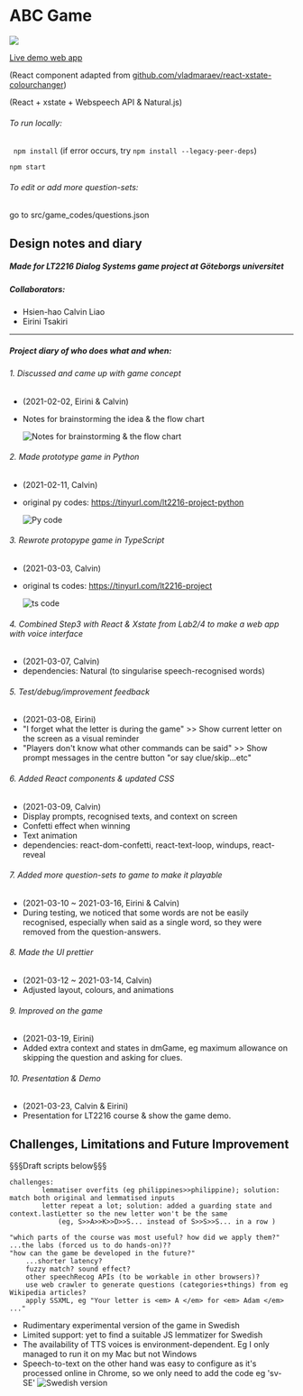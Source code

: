 # ABC Game

![](https://media.giphy.com/media/FLj65JIF1olGbW3Meu/giphy.gif)

[Live demo web app](http://chickenbror.github.io/ABCgame "(http://chickenbror.github.io/ABCgame")

(React component adapted from [github.com/vladmaraev/react-xstate-colourchanger](http://github.com/vladmaraev/react-xstate-colourchanger "github.com/vladmaraev/react-xstate-colourchanger")) 

(React + xstate + Webspeech API & Natural.js)

###### To run locally:
` npm install` (if error occurs, try `npm install --legacy-peer-deps`)

  `npm start`

###### To edit or add more question-sets:
go to src/game_codes/questions.json

## Design notes and diary
##### Made for LT2216 Dialog Systems game project at Göteborgs universitet

##### Collaborators:
- 	Hsien-hao Calvin Liao 
- 	Eirini Tsakiri
----

##### Project diary of who does what and when:

###### 1. Discussed and came up with game concept
- (2021-02-02, Eirini & Calvin)
- Notes for brainstorming the idea & the flow chart

	![Notes for brainstorming & the flow chart](https://media.giphy.com/media/GayPUtZ3UFPcsGBtxg/giphy.gif "Notes for brainstorming & the flow chart")


###### 2. Made prototype game in Python
- (2021-02-11, Calvin)
- original py codes: https://tinyurl.com/lt2216-project-python

	![Py code](https://media.giphy.com/media/BALZbz6P3BJmUui3jQ/giphy.gif "Py code")


###### 3. Rewrote protopype game in TypeScript
- (2021-03-03, Calvin)
- original ts codes: https://tinyurl.com/lt2216-project

	![ts code](https://media.giphy.com/media/g4mvkk7aZujKuGl4Af/giphy.gif "ts code")

###### 4. Combined Step3 with React & Xstate from Lab2/4 to make a web app with voice interface
- (2021-03-07, Calvin)
- dependencies: Natural (to singularise speech-recognised words)

###### 5. Test/debug/improvement feedback
- (2021-03-08, Eirini)
- "I forget what the letter is during the game" >> Show current letter on the screen as a visual reminder
- "Players don't know what other commands can be said" >> Show prompt messages in the centre button "or say clue/skip...etc"

###### 6. Added React components & updated CSS
- (2021-03-09, Calvin)
- Display prompts, recognised texts, and context on screen
- Confetti effect when winning
- Text animation
- dependencies: react-dom-confetti, react-text-loop, windups, react-reveal

###### 7. Added more question-sets to game to make it playable
- (2021-03-10 ~ 2021-03-16, Eirini & Calvin)
- During testing, we noticed that some words are not be easily recognised, especially when said as a single word, so they were removed from the question-answers.

###### 8. Made the UI prettier
- (2021-03-12 ~ 2021-03-14, Calvin)
- Adjusted layout, colours, and animations

###### 9. Improved on the game
- (2021-03-19, Eirini)
- Added extra context and states in dmGame, eg maximum allowance on skipping the question and asking for clues.

###### 10. Presentation & Demo
- (2021-03-23, Calvin & Eirini)
- Presentation for LT2216 course & show the game demo.


## Challenges, Limitations and Future Improvement

§§§Draft scripts below§§§


	challenges: 
			lemmatiser overfits (eg philippines>>philippine); solution: match both original and lemmatised inputs
			letter repeat a lot; solution: added a guarding state and context.lastLetter so the new letter won't be the same
				(eg, S>>A>>K>>D>>S... instead of S>>S>>S... in a row )

	"which parts of the course was most useful? how did we apply them?" ...the labs (forced us to do hands-on)??
	"how can the game be developed in the future?" 
		...shorter latency? 
		fuzzy match? sound effect? 
		other speechRecog APIs (to be workable in other browsers)?
		use web crawler to generate questions (categories+things) from eg Wikipedia articles?
		apply SSXML, eg "Your letter is <em> A </em> for <em> Adam </em> ..."
		
- Rudimentary experimental version of the game in Swedish
- Limited support: yet to find a suitable JS lemmatizer for Swedish
- The availability of TTS voices is environment-dependent. Eg I only managed to run it on my Mac but not Windows
- Speech-to-text on the other hand was easy to configure as it's processed online in Chrome, so we only need to add the code eg 'sv-SE'
	![Swedish version](https://media.giphy.com/media/i34bbHFbFCkIW7kpqz/giphy-downsized-large.gif)
